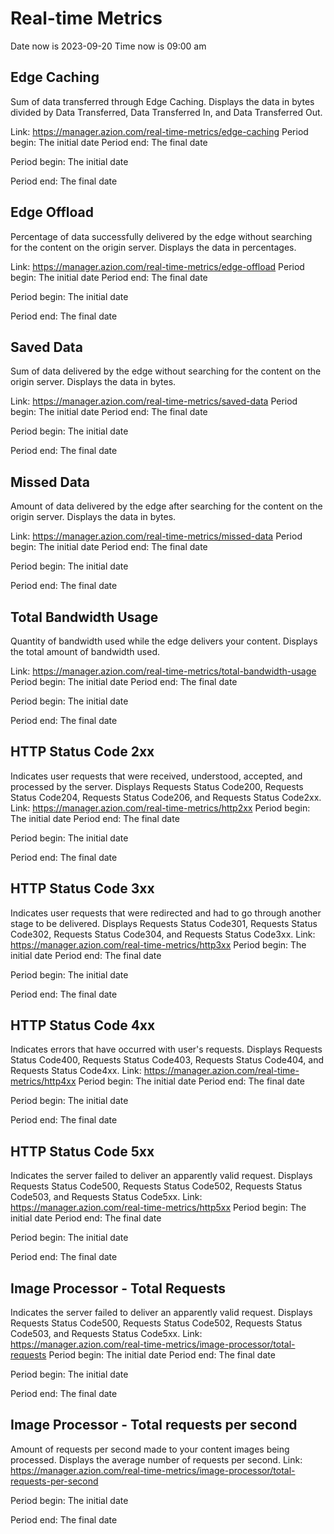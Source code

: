 # Real-time Metrics
Date now is 2023-09-20
Time now is 09:00 am

## Edge Caching
Sum of data transferred through Edge Caching. Displays the data in bytes divided by Data Transferred, Data Transferred In, and Data Transferred Out.

Link: https://manager.azion.com/real-time-metrics/edge-caching
Period begin: The initial date
Period end: The final date

Period begin: The initial date

Period end: The final date


## Edge Offload
Percentage of data successfully delivered by the edge without searching for the content on the origin server. Displays the data in percentages.

Link: https://manager.azion.com/real-time-metrics/edge-offload
Period begin: The initial date
Period end: The final date

Period begin: The initial date

Period end: The final date


## Saved Data
Sum of data delivered by the edge without searching for the content on the origin server. Displays the data in bytes.

Link: https://manager.azion.com/real-time-metrics/saved-data
Period begin: The initial date
Period end: The final date

Period begin: The initial date

Period end: The final date


## Missed Data
Amount of data delivered by the edge after searching for the content on the origin server. Displays the data in bytes.

Link: https://manager.azion.com/real-time-metrics/missed-data
Period begin: The initial date
Period end: The final date

Period begin: The initial date

Period end: The final date


## Total Bandwidth Usage
Quantity of bandwidth used while the edge delivers your content. Displays the total amount of bandwidth used.

Link: https://manager.azion.com/real-time-metrics/total-bandwidth-usage
Period begin: The initial date
Period end: The final date

Period begin: The initial date

Period end: The final date


## HTTP Status Code 2xx
Indicates user requests that were received, understood, accepted, and processed by the server. Displays Requests Status Code200, Requests Status Code204, Requests Status Code206, and Requests Status Code2xx.
Link: https://manager.azion.com/real-time-metrics/http2xx
Period begin: The initial date
Period end: The final date

Period begin: The initial date

Period end: The final date


## HTTP Status Code 3xx
Indicates user requests that were redirected and had to go through another stage to be delivered. Displays Requests Status Code301, Requests Status Code302, Requests Status Code304, and Requests Status Code3xx.
Link: https://manager.azion.com/real-time-metrics/http3xx
Period begin: The initial date
Period end: The final date

Period begin: The initial date

Period end: The final date


## HTTP Status Code 4xx
Indicates errors that have occurred with user's requests. Displays Requests Status Code400, Requests Status Code403, Requests Status Code404, and Requests Status Code4xx.
Link: https://manager.azion.com/real-time-metrics/http4xx
Period begin: The initial date
Period end: The final date

Period begin: The initial date

Period end: The final date


## HTTP Status Code 5xx
Indicates the server failed to deliver an apparently valid request. Displays Requests Status Code500, Requests Status Code502, Requests Status Code503, and Requests Status Code5xx.
Link: https://manager.azion.com/real-time-metrics/http5xx
Period begin: The initial date
Period end: The final date

Period begin: The initial date

Period end: The final date


## Image Processor - Total Requests
Indicates the server failed to deliver an apparently valid request. Displays Requests Status Code500, Requests Status Code502, Requests Status Code503, and Requests Status Code5xx.
Link: https://manager.azion.com/real-time-metrics/image-processor/total-requests
Period begin: The initial date
Period end: The final date

Period begin: The initial date

Period end: The final date


## Image Processor - Total requests per second
Amount of requests per second made to your content images being processed. Displays the average number of requests per second.
Link: https://manager.azion.com/real-time-metrics/image-processor/total-requests-per-second

Period begin: The initial date

Period end: The final date

